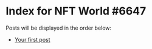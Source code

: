 # Index for NFT World #6647
Posts will be displayed in the order below:

- [Your first post](./001-first.md)


